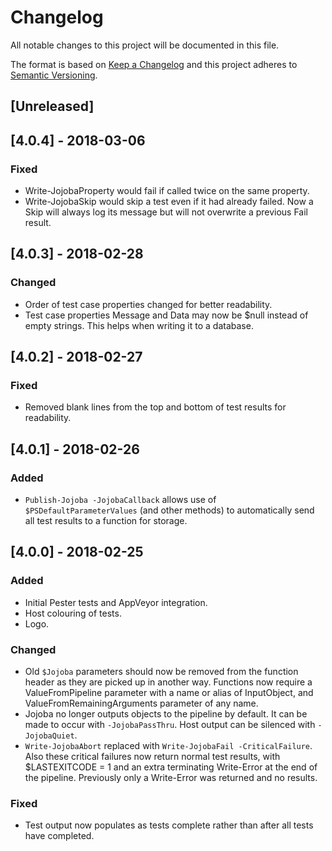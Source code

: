 # Changelog
All notable changes to this project will be documented in this file.

The format is based on [Keep a Changelog](http://keepachangelog.com/en/1.0.0/)
and this project adheres to [Semantic Versioning](http://semver.org/spec/v2.0.0.html).

## [Unreleased]

## [4.0.4] - 2018-03-06
### Fixed
- Write-JojobaProperty would fail if called twice on the same property.
- Write-JojobaSkip would skip a test even if it had already failed. Now a Skip
  will always log its message but will not overwrite a previous Fail result.

## [4.0.3] - 2018-02-28
### Changed
- Order of test case properties changed for better readability.
- Test case properties Message and Data may now be $null instead of empty
strings. This helps when writing it to a database.

## [4.0.2] - 2018-02-27
### Fixed
- Removed blank lines from the top and bottom of test results for readability.

## [4.0.1] - 2018-02-26
### Added
- `Publish-Jojoba -JojobaCallback` allows use of `$PSDefaultParameterValues`
(and other methods) to automatically send all test results to a function for
storage.

## [4.0.0] - 2018-02-25
### Added
- Initial Pester tests and AppVeyor integration.
- Host colouring of tests.
- Logo.

### Changed
- Old `$Jojoba` parameters should now be removed from the function header as
they are picked up in another way. Functions now require a ValueFromPipeline
parameter with a name or alias of InputObject, and ValueFromRemainingArguments
parameter of any name.
- Jojoba no longer outputs objects to the pipeline by default. It can be
made to occur with `-JojobaPassThru`. Host output can be silenced with
`-JojobaQuiet`.
- `Write-JojobaAbort` replaced with `Write-JojobaFail -CriticalFailure`. Also
these critical failures now return normal test results, with $LASTEXITCODE = 1
and an extra terminating Write-Error at the end of the pipeline. Previously
only a Write-Error was returned and no results.

### Fixed
- Test output now populates as tests complete rather than after all tests have
completed.
